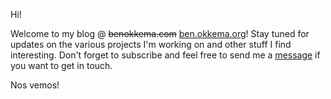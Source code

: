 [title]: # (Hello, World)
[published]: # (2018-10-06T23:51:31.209Z)
[updated]: # (2020-06-13T03:07:01.590Z)

Hi!

Welcome to my blog @ <del>benokkema.com</del> [ben.okkema.org](https://ben.okkema.org)! Stay tuned for updates on the various projects I'm working on and other stuff I find interesting. Don't forget to subscribe and feel free to send me a [message](https://ben.okkema.org/contact/) if you want to get in touch.

Nos vemos!